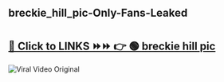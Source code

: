 
 ## breckie_hill_pic-Only-Fans-Leaked

# <h2><a href="https://clipsfans.com/breckie_hill_pic&ref=git">🔗 Click to LINKS ⏩⏩ 👉 🟢 breckie hill pic </a></h2>

<a href="https://clipsfans.com/breckie_hill_pic&ref=git" rel="nofollow" data-target="animated-image.originalLink"><img src="https://i.ibb.co.com/xMMVF88/686577567.gif" alt="Viral Video Original" style="max-width: 100%; display: inline-block;" data-target="animated-image.originalImage"></a>
